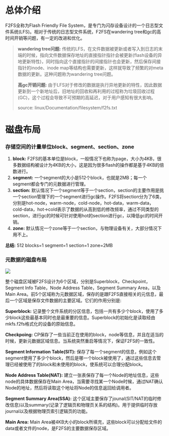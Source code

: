 # 总体介绍
F2FS全称为Flash Friendly File System，是专门为闪存设备设计的一个日志型文件系统(LFS)。相对于传统的日志型文件系统，F2FS在wandering tree和gc的高时间开销等问题，有一定的改进和优化。

> **wandering tree问题:** 传统的LFS，在文件数据被更新或者写入到日志的末端的时候，指向文件数据保存地址的直接指针指针会被更新(flash设备的异地更新特性)，同时指向这个直接指针的间接指针也会更新，然后保存间接指针的inode、inode map等结构也需要更新，这样就导致了频繁的对meta数据的更新。这种问题称为wandering tree问题。
> 
> **高gc开销问题:** 由于LFS对于修改的数据是执行异地更新的特性，因此数据更新到一个新地址后，旧地址的回收和再利用的过程称为垃圾回收过程(GC)，这个过程会导致不可预期的高延迟，对于用户感知有很大影响。
> 
> source: linux/Documentation/filesystem/f2fs.txt

# 磁盘布局
### 存储空间的计量单位block、segment、section、zone
1. **block:** F2FS的基本单位是block，一般情况下也称为page，大小为4KB，很多数据结构被设计为4KB的大小，这是因为很多flash的操作都是基于4KB的倍数进行。
2. **segment:** 一个segment的大小是512个block，也就是2MB；每一个segment都会专门的元数据进行管理。
3. **section:** 默认情况下一个segment等于一个section，section的主要作用是挑一个section管理下的一个segment进行gc操作。F2FS将section分为了6类，分别是hot-node，warm-node，cold-node，hot-data，warm-data，cold-data，hot->cold表示了数据的从高到低的修改频率，通过不同类型的section，进行gc的时候可针对使用hot的section进行gc，以降低gc的时间开销。
4. **zone:** 默认情况一个zone等于一个section，与物理设备有关，大部分情况下用不上。

**总结:** 512 blocks=1 segment=1 section=1 zone=2MB

### 元数据的磁盘布局
![](https://github.com/RiweiPan/F2FS-NOTES/blob/master/img/F2FS-Layout/f2fs-layout.png)

整个磁盘区域被F2FS设计为6个区域，分别是Superblock，Checkpoint，Segment Info Table，Node Address Table，Segment Summary Area，以及Main Area。前5个区域称为元数据区域，保存的是跟F2FS直接相关的元信息，最后一个区域是保存文件数据的主要区域。它们的作用分别是:

**Superblock:** 记录整个文件系统的分区信息，包括一共有多少个block，使用了多少block这些最基本同时也是最重要的信息。Superblock的初始化是读取经由mkfs.f2fs格式化的设备的原始信息。

**Checkpoing:** CP保存了一些当前正在使用的block，node等信息，并且在适当的时候，更新元数据区域信息。当系统突然重启等情况下，保证F2FS的一致性。

**Segment Information Table(SIT):** 保存了每一个segment的信息，例如这个segment使用了多少个block，然后是哪一个block被使用了，通过这些信息去管理已经被使用了的block和未使用的block，使系统可以合理分配block。

**Node Address Table(NAT):** 建立一张表保存了每一个Node的地址信息，这些node的具体数据保存在Main Area，当需要寻找某一个Node时候，通过NAT确认Node的地址，然后将读取这个地址将Node的信息返回给调用者。

**Segment Summary Area(SSA):** 这个区域主要保存了jounal(SIT/NAT的临时修改信息)以及summary(记录了逻辑页和物理页关系的结构)。用于提供临时存放journal以及根据物理页索引逻辑页的功能。

**Main Area:** Main Area被4KB大小的block所填充，这些block可以分配给文件的data或者文件的node，是F2FS的主要数据保存区域。